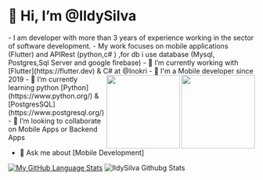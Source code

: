 


 <h1>👋 Hi, I’m @IldySilva</h1>
- I am developer with more than 3 years of experience working in the sector of software development. 
- My work focuses on mobile applications (Flutter) and  APIRest (python,c# ) ,for db i use database (Mysql, Postgres,Sql Server and google firebase)
- 🔭 I’m currently working with [Flutter](https://flutter.dev) & C# at @Inokri
- 📲 I'm a Mobile developer since 2019
 <img align="right" width="150" height="150" src="https://cdn-images-1.medium.com/max/1200/1*5-aoK8IBmXve5whBQM90GA.png"> <img align="right" width="150" height="150" src="https://seeklogo.com/images/C/c-sharp-c-logo-02F17714BA-seeklogo.com.png">
- 🌱 I’m currently learning  python  [Python](https://www.python.org/) & [PostgresSQL](https://www.postgresql.org/)
- 💞️ I’m looking to collaborate on  Mobile Apps or Backend Apps

- 💬 Ask me about [Mobile Development]  

[![My GitHub Language Stats](https://github-readme-stats.vercel.app/api/top-langs/?username=ildysilva&langs_count=3&theme=tokyonight)]() ![IldySilva Githubg Stats](https://github-readme-stats.vercel.app/api?username=ildysilva&show_icons=true&theme=tokyonight) 
